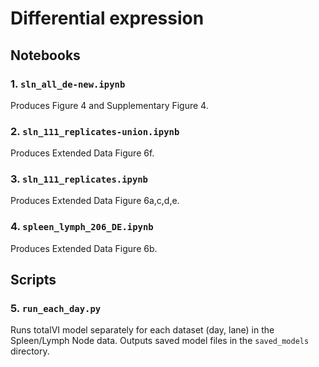 # Differential expression

## Notebooks

### 1. `sln_all_de-new.ipynb`
Produces Figure 4 and Supplementary Figure 4.

### 2. `sln_111_replicates-union.ipynb`
Produces Extended Data Figure 6f.

### 3. `sln_111_replicates.ipynb`
Produces Extended Data Figure 6a,c,d,e.

### 4. `spleen_lymph_206_DE.ipynb`
Produces Extended Data Figure 6b.

## Scripts

### 5. `run_each_day.py`
Runs totalVI model separately for each dataset (day, lane) in the Spleen/Lymph Node data. Outputs saved model files in the `saved_models` directory.
